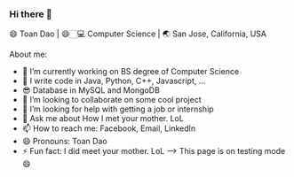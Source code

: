 ### Hi there 👋

😄 Toan Dao | 😄🏻‍💻 Computer Science | 🌏 San Jose, California, USA

About me:

- 🔭 I’m currently working on BS degree of Computer Science
- 🌱 I write code in Java, Python, C++, Javascript, ...
- 😎 Database in MySQL and MongoDB
- 👯 I’m looking to collaborate on some cool project
- 🤔 I’m looking for help with getting a job or internship
- 💬 Ask me about How I met your mother. LoL
- 📫 How to reach me: Facebook, Email, LinkedIn
- 😄 Pronouns: Toan Dao
- ⚡ Fun fact: I did meet your mother. LoL
--> This page is on testing mode 😄
